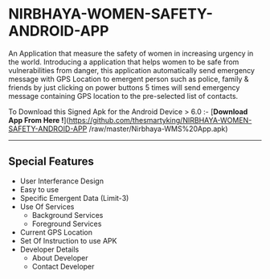 # NIRBHAYA-WOMEN-SAFETY-ANDROID-APP
An Application that measure the safety of women in increasing urgency in the world. Introducing a application that helps women to be safe from vulnerabilities from danger, this application automatically send emergency message with GPS Location to emergent person such as police, family &amp; friends by just clicking on power buttons 5 times will send emergency message containing GPS location to the pre-selected list of contacts.

To Download this Signed Apk for the Android Device > 6.0 :- [**Download App From Here !**](https://github.com/thesmartyking/NIRBHAYA-WOMEN-SAFETY-ANDROID-APP
/raw/master/Nirbhaya-WMS%20App.apk)

---

## Special Features

- User Interferance Design
- Easy to use
- Specific Emergent Data (Limit-3)
- Use Of Services
  - Background Services
  - Foreground Services
- Current GPS Location
- Set Of Instruction to use APK
- Developer Details
  - About Developer
  - Contact Developer 
